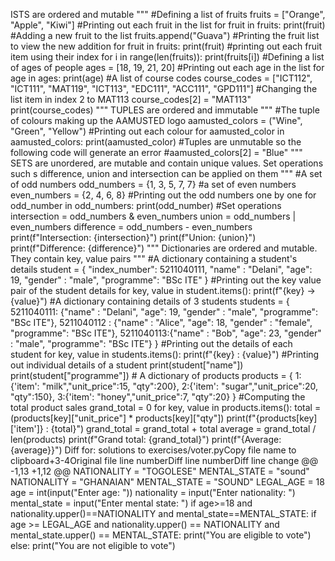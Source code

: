 ISTS are ordered and mutable """  #Defining a list of fruits fruits = ["Orange", "Apple", "Kiwi"]  #Printing out each fruit in the list for fruit in fruits:     print(fruit)  #Adding a new fruit to the list  fruits.append("Guava")  #Printing the fruit list to view the new addition for fruit in fruits:     print(fruit)  #printing out each fruit item using their index for i in range(len(fruits)):     print(fruits[i])  #Defining a list of ages of people ages = [18, 19, 21, 20]  #Printing out each age in the list for age in ages:     print(age)  #A list of course codes course_codes = ["ICT112", "ICT111", "MAT119",            "ICT113", "EDC111", "ACC111",            "GPD111"] #Changing the list item in index 2 to MAT113 course_codes[2] = "MAT113" print(course_codes)  """ TUPLES are ordered and immutable """  #The tuple of colours making up the AAMUSTED logo  aamusted_colors = ("Wine", "Green", "Yellow")  #Printing out each colour for aamusted_color in aamusted_colors:     print(aamusted_color)  #Tuples are unmutable so the following code will generate an error #aamusted_colors[2] = "Blue"  """ SETS are unordered, are mutable and contain unique values. Set operations such s difference, union and intersection can be applied on them """  #A set of odd numbers  odd_numbers = {1, 3, 5, 7, 7}  #a set of even numbers even_numbers = {2, 4, 6, 8}  #Printing out the odd numbers one by one for odd_number in odd_numbers:     print(odd_number)  #Set operations intersection = odd_numbers & even_numbers union = odd_numbers | even_numbers difference = odd_numbers - even_numbers  print(f"Intersection: {intersection}") print(f"Union: {union}") print(f"Difference: {difference}")  """ Dictionaries are ordered and mutable. They contain key, value pairs """  #A dictionary containing a student's details student = {     "index_number": 5211040111,     "name" : "Delani",     "age": 19,     "gender" : "male",     "programme": "BSc ITE"     }  #Printing out the key value pair of the student details for key, value in student.items():     print(f"{key} -> {value}")      #A dictionary containing details of 3 students     students = {            5211040111: {"name" : "Delani",            "age": 19,            "gender" : "male",            "programme": "BSc ITE"},             5211040112 : {"name" : "Alice",                      "age": 18,            "gender" : "female",            "programme": "BSc ITE"},             5211040113:{"name" : "Bob",            "age": 23,            "gender" : "male",            "programme": "BSc ITE"}             }      #Printing out the details of each student for key, value in students.items():     print(f"{key} : {value}")  #Printing out individual details of a student  print(student["name"]) print(student["programme"])      # A dictionary of products products = { 1:{'item': "milk","unit_price":15, "qty":200}, 2:{'item': "sugar","unit_price":20, "qty":150}, 3:{'item': "honey","unit_price":7, "qty":20} }  #Computing the total product sales grand_total = 0  for key, value in products.items():         total = (products[key]["unit_price"] * products[key]["qty"])     print(f"{products[key]['item']} : {total}")     grand_total = grand_total + total      average = grand_total / len(products) print(f"Grand total: {grand_total}") print(f"{Average: {average}}")
Diff for: ‎solutions to exercises/voter.pyCopy file name to clipboard+3-4Original file line numberDiff line numberDiff line change @@ -1,13 +1,12 @@ NATIONALITY = "TOGOLESE" MENTAL_STATE = "sound" NATIONALITY = "GHANAIAN" MENTAL_STATE = "SOUND" LEGAL_AGE = 18  age = int(input("Enter age: ")) nationality = input("Enter nationality: ") mental_state = input("Enter mental state: ")  if age>=18 and nationality.upper()==NATIONALITY and mental_state==MENTAL_STATE: if age >= LEGAL_AGE and nationality.upper() == NATIONALITY and mental_state.upper() == MENTAL_STATE:     print("You are eligible to vote") else:     print("You are not eligible to vote")

